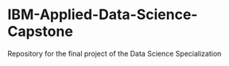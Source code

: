# IBM-Applied-Data-Science-Capstone
Repository for the final project of the Data Science Specialization 
